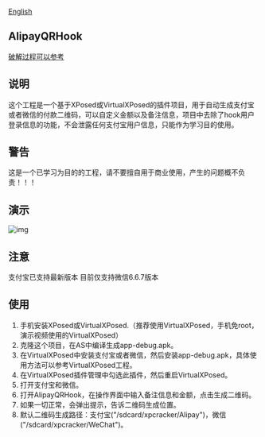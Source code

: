 [English](https://github.com/wayu002/AlipayQRHook/blob/master/ENGLISH.md)

AlipayQRHook
------

[破解过程可以参考](https://www.52pojie.cn/thread-821871-1-1.html)

说明
------
这个工程是一个基于XPosed或VirtualXPosed的插件项目，用于自动生成支付宝或者微信的付款二维码，可以自定义金额以及备注信息，项目中去除了hook用户登录信息的功能，不会泄露任何支付宝用户信息，只能作为学习目的使用。

警告
------
这是一个已学习为目的的工程，请不要擅自用于商业使用，产生的问题概不负责！！！

演示
------
![img](https://github.com/wayu002/AlipayQRHook/blob/master/record.gif)

注意
------
支付宝已支持最新版本
目前仅支持微信6.6.7版本

使用
------
1. 手机安装XPosed或VirtualXPosed.（推荐使用VirtualXPosed，手机免root，演示视频使用的VirtualXPosed）
2. 克隆这个项目，在AS中编译生成app-debug.apk。
3. 在VirtualXPosed中安装支付宝或者微信，然后安装app-debug.apk，具体使用方法可以参考VirtualXPosed工程。
4. 在VirtualXPosed插件管理中勾选此插件，然后重启VirtualXPosed。
5. 打开支付宝和微信。
6. 打开AlipayQRHook，在操作界面中输入备注信息和金额，点击生成二维码。
7. 如果一切正常，会弹出提示，告诉二维码生成位置。
8. 默认二维码生成路径：支付宝("/sdcard/xpcracker/Alipay")，微信("/sdcard/xpcracker/WeChat")。
